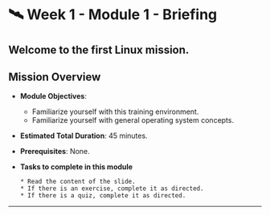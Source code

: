 # 🛰️ Week 1 - Module 1 - Briefing

## Welcome to the first Linux mission.

## Mission Overview
  - **Module Objectives**: 
    - Familiarize yourself with this training environment.
    - Familiarize yourself with general operating system concepts.
  - **Estimated Total Duration**: 45 minutes.
  - **Prerequisites**: None.

  - **Tasks to complete in this module** 

        * Read the content of the slide.
        * If there is an exercise, complete it as directed.
        * If there is a quiz, complete it as directed.
        
---


